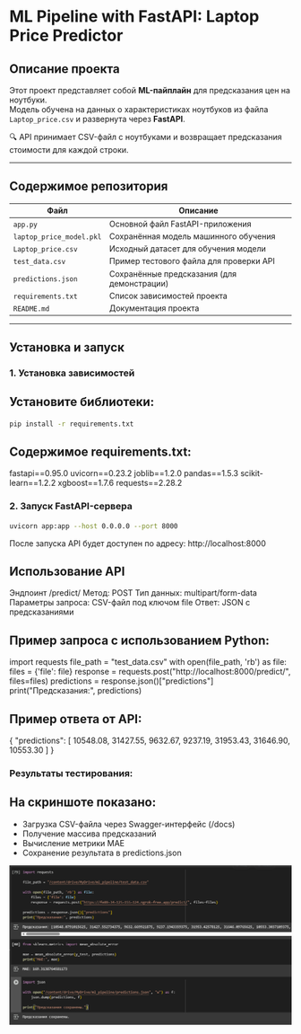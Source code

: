 # ML Pipeline with FastAPI: Laptop Price Predictor

## Описание проекта

Этот проект представляет собой **ML-пайплайн** для предсказания цен на ноутбуки.  
Модель обучена на данных о характеристиках ноутбуков из файла `Laptop_price.csv` и развернута через **FastAPI**.

🔍 API принимает CSV-файл с ноутбуками и возвращает предсказания стоимости для каждой строки.

---

## Содержимое репозитория

| Файл | Описание |
|------|----------|
| `app.py` | Основной файл FastAPI-приложения |
| `laptop_price_model.pkl` | Сохранённая модель машинного обучения |
| `Laptop_price.csv` | Исходный датасет для обучения модели |
| `test_data.csv` | Пример тестового файла для проверки API |
| `predictions.json` | Сохранённые предсказания (для демонстрации) |
| `requirements.txt` | Список зависимостей проекта |
| `README.md` | Документация проекта |

---

## Установка и запуск

### 1. Установка зависимостей

## Установите библиотеки:

```bash
pip install -r requirements.txt

```

## Содержимое requirements.txt:

fastapi==0.95.0
uvicorn==0.23.2
joblib==1.2.0
pandas==1.5.3
scikit-learn==1.2.2
xgboost==1.7.6
requests==2.28.2

### 2. Запуск FastAPI-сервера

```bash
uvicorn app:app --host 0.0.0.0 --port 8000
```
После запуска API будет доступен по адресу:
http://localhost:8000

## Использование API

Эндпоинт /predict/
Метод: POST
Тип данных: multipart/form-data
Параметры запроса: CSV-файл под ключом file
Ответ: JSON с предсказаниями

## Пример запроса с использованием Python:

import requests
file_path = "test_data.csv"
with open(file_path, 'rb') as file:
    files = {'file': file}
    response = requests.post("http://localhost:8000/predict/", files=files)
predictions = response.json()["predictions"]
print("Предсказания:", predictions)

## Пример ответа от API:

{
  "predictions": [
    10548.08,
    31427.55,
    9632.67,
    9237.19,
    31953.43,
    31646.90,
    10553.30
  ]
}

### Результаты тестирования:

## На скриншоте показано:

- Загрузка CSV-файла через Swagger-интерфейс (/docs)
- Получение массива предсказаний
- Вычисление метрики MAE
- Сохранение результата в predictions.json

![Скриншот работы](123.png)


